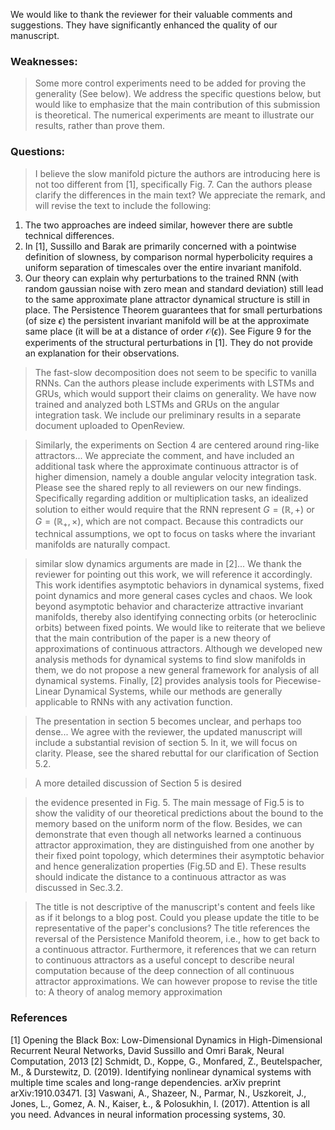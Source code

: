 We would like to thank the reviewer for their valuable comments and suggestions. They have significantly enhanced the quality of our manuscript.

### Weaknesses:

> Some more control experiments need to be added for proving the generality (See below).
We address the specific questions below, but would like to emphasize that the main contribution of this submission is theoretical.
The numerical experiments are meant to illustrate our results, rather than prove them.

### Questions:


> I believe the slow manifold picture the authors are introducing here is not too different from [1], specifically Fig. 7. Can the authors please clarify the differences in the main text?
We appreciate the remark, and will revise the text to include the following:
1. The two approaches are indeed similar, however there are subtle technical differences.
1. In [1], Sussillo and Barak are primarily concerned with a pointwise definition of slowness, by comparison normal hyperbolicity requires a uniform separation of timescales over the entire invariant manifold. 
1. Our theory can explain why perturbations to the trained RNN (with random gaussian noise with zero mean and standard deviation) still lead to the same approximate plane attractor dynamical structure is still in place. The Persistence Theorem guarantees that for small perturbations (of size $\epsilon$) the persistent invariant manifold will be at the approximate same place (it will be at a distance of order $\mathcal{O}(\epsilon))$. See Figure 9 for the experiments of the structural perturbations in [1]. They do not provide an explanation for their observations.


> The fast-slow decomposition does not seem to be specific to vanilla RNNs. Can the authors please include experiments with LSTMs and GRUs, which would support their claims on generality.
We have now trained and analyzed both LSTMs and GRUs on the angular integration task.
We include our preliminary results in a separate document uploaded to OpenReview.


> Similarly, the experiments on Section 4 are centered around ring-like attractors...
We appreciate the comment, and have included an additional task where the approximate continuous attractor is of higher dimension, namely a double angular velocity integration task. Please see the shared reply to all reviewers on our new findings.
Specifically regarding addition or multiplication tasks, an idealized solution to either would require that the RNN represent $G = (\mathbb{R},+)$ or $G = (\mathbb{R}_{+},\times)$, which are not compact.
Because this contradicts our technical assumptions, we opt to focus on tasks where the invariant manifolds are naturally compact.


> similar slow dynamics arguments are made in [2]...
We thank the reviewer for pointing out this work, we will reference it accordingly.
This work identifies asymptotic behaviors in dynamical systems, fixed point dynamics and more general cases cycles and chaos. 
We look beyond asymptotic behavior and characterize attractive invariant manifolds, thereby also identifying connecting orbits (or heteroclinic orbits) between fixed points.
We would like to reiterate that we believe that the main contribution of the paper is a new theory of approximations of continuous attractors. 
Although we developed new analysis methods for dynamical systems to find slow manifolds in them, we do not propose a new general framework for analysis of all dynamical systems.
Finally, [2] provides analysis tools for Piecewise-Linear Dynamical Systems, while our methods are generally applicable to RNNs with any activation function.  

> The presentation in section 5 becomes unclear, and perhaps too dense...
We agree with the reviewer, the updated manuscript will include a substantial revision of section 5. In it, we will focus on clarity.
Please, see the shared rebuttal for our clarification of Section 5.2.


> A more detailed discussion of Section 5 is desired


> the evidence presented in Fig. 5.
The main message of Fig.5 is to show the validity of our theoretical predictions about the bound to the memory based on the uniform norm of the flow.
Besides, we can demonstrate that even though all networks learned a continuous attractor approximation, they are distinguished from one another by their fixed point topology, which determines their asymptotic behavior and hence generalization properties (Fig.5D and E).
These results should indicate the distance to a continuous attractor as was discussed in Sec.3.2. 


> The title is not descriptive of the manuscript's content and feels like as if it belongs to a blog post. Could you please update the title to be representative of the paper's conclusions?
The title references the reversal of the Persistence Manifold theorem, i.e., how to get back to a continuous attractor.
Furthermore, it references that we can return to continuous attractors as a useful concept to describe neural computation because of the deep connection of all continuous attractor approximations. 
We can however propose to revise the title to: A theory of analog memory approximation


### References
[1] Opening the Black Box: Low-Dimensional Dynamics in High-Dimensional Recurrent Neural Networks, David Sussillo and Omri Barak, Neural Computation, 2013
[2] Schmidt, D., Koppe, G., Monfared, Z., Beutelspacher, M., & Durstewitz, D. (2019). Identifying nonlinear dynamical systems with multiple time scales and long-range dependencies. arXiv preprint arXiv:1910.03471.
[3] Vaswani, A., Shazeer, N., Parmar, N., Uszkoreit, J., Jones, L., Gomez, A. N., Kaiser, Ł., & Polosukhin, I. (2017). Attention is all you need. Advances in neural information processing systems, 30.
